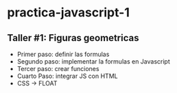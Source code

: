 # practica-javascript-1

## Taller #1: Figuras geometricas

- Primer paso: definir las formulas
- Segundo paso: implementar la formulas en Javascript
- Tercer paso: crear funciones
- Cuarto Paso: integrar JS con HTML
- CSS -> FLOAT